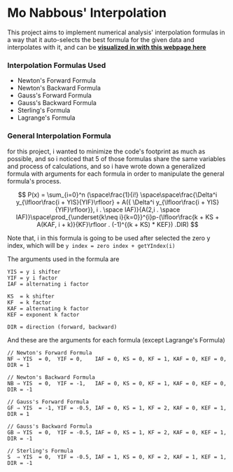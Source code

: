 # Mo Nabbous' Interpolation

This project aims to implement numerical analysis' interpolation formulas in a way that it auto-selects the best formula for the given data and interpolates with it, and can be **[visualized in with this webpage here](https://htmlpreview.github.io/?https://github.com/monabbous/general-interpolation/blob/master/dist/index.html)**

### Interpolation Formulas Used
- Newton's Forward Formula
- Newton's Backward Formula
- Gauss's Forward Formula
- Gauss's Backward Formula
- Sterling's Formula
- Lagrange's Formula



### General Interpolation Formula
for this project, i wanted to minimize the code's footprint as much as possible, and so i noticed that 5 of those formulas share the same variables and process of calculations, and so i have wrote down a generalized formula with arguments for each formula in order to manipulate the general formula's process.


$$
P(x) = \sum_{i=0}^n (\space\frac{1}{i!} \space\space\frac{\Delta^i y_{\lfloor\frac{i + YIS}{YIF}\rfloor} + A({ \Delta^i y_{\lfloor\frac{i + YIS}{YIF}\rfloor}}, i . \space IAF)}{A(2,i . \space IAF)}\space\prod_{\underset{k\neq i}{k=0}}^{i}p-(\lfloor\frac{k + KS + A(KAF, i + k)}{KF}\rfloor . (-1)^{(k + KS) * KEF}) .DIR)
$$

Note that, i in this formula is going to be used after selected the zero y index, which will be `y index = zero index + getYIndex(i)`


The arguments used in the formula are
```
YIS = y i shifter
YIF = y i factor
IAF = alternating i factor

KS  = k shifter
KF  = k factor
KAF = alternating k factor
KEF = exponent k factor

DIR = direction (forward, backward)
```
And these are the arguments for each formula (except Lagrange's Formula)
```
// Newton's Forward Formula 
NF ⇒ YIS  = 0,  YIF = 0,    IAF = 0, KS = 0, KF = 1, KAF = 0, KEF = 0, DIR = 1

// Newton's Backward Formula 
NB ⇒ YIS  = 0,  YIF = -1,   IAF = 0, KS = 0, KF = 1, KAF = 0, KEF = 0, DIR = -1

// Gauss's Forward Formula 
GF ⇒ YIS  = -1, YIF = -0.5, IAF = 0, KS = 1, KF = 2, KAF = 0, KEF = 1, DIR = 1

// Gauss's Backward Formula 
GB ⇒ YIS  = 0,  YIF = -0.5, IAF = 0, KS = 1, KF = 2, KAF = 0, KEF = 1, DIR = -1

// Sterling's Formula 
S  ⇒ YIS  = 0,  YIF = -0.5, IAF = 1, KS = 0, KF = 2, KAF = 1, KEF = 1, DIR = -1
```